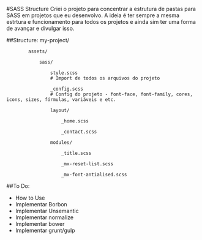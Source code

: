 #SASS Structure
Criei o projeto para concentrar a estrutura de pastas para SASS em projetos que eu desenvolvo. A ideia é ter sempre a mesma estrtura e funcionamento para todos os projetos e ainda sim ter uma forma de avançar e divulgar isso.

##Structure:
	my-project/

			assets/

				sass/

					style.scss
					# Import de todos os arquivos do projeto
		
					_config.scss
					# Config do projeto - font-face, font-family, cores, icons, sizes, fórmulas, variáveis e etc.
		
					layout/
		
						_home.scss
			
						_contact.scss
			
					modules/
			
						_title.scss
			
						_mx-reset-list.scss
			
						_mx-font-antialised.scss


##To Do:
* How to Use
* Implementar Borbon
* Implementar Unsemantic
* Implementar normalize
* Implementar bower
* Implementar grunt/gulp
